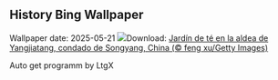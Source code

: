 ## History Bing Wallpaper
Wallpaper date: 2025-05-21
![](https://www.bing.com/th?id=OHR.SongyangTeaGarden_ES-ES6785967738_UHD.jpg&w=1000)Download: [Jardín de té en la aldea de Yangjiatang, condado de Songyang, China (© feng xu/Getty Images)](https://www.bing.com/th?id=OHR.SongyangTeaGarden_ES-ES6785967738_UHD.jpg)

Auto get programm by LtgX
